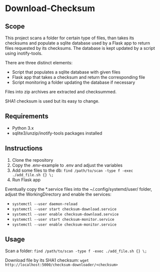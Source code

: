 # Download-Checksum

## Scope

This project scans a folder for certain type of files, than takes its checksums
and populate a sqlite database used by a Flask app to return files requested by
its checksums. The database is kept updated by a script using inotify-tools.

There are three distinct elements:

- Script that populates a sqlite database with given files
- Flask app that takes a checksum and return the corresponding file
- Script monitoring a folder updating the database if necessary

Files into zip archives are extracted and checksummed.

SHA1 checksum is used but its easy to change.

## Requirements

- Python 3.x
- sqlite3/unzip/inotify-tools packages installed

## Instructions

1. Clone the repository
2. Copy the .env-example to .env and adjust the variables
3. Add some files to the db: `find /path/to/scan -type f -exec ./add_file.sh {} \;`
4. Run Flask app

Eventually copy the *.service files into the ~/.config/systemd/user/ folder, adjust
the WorkingDirectory and enable the services:

- `systemctl --user daemon-reload`
- `systemctl --user start checksum-download.service`
- `systemctl --user enable checksum-download.service`
- `systemctl --user start checksum-monitor.service`
- `systemctl --user enable checksum-monitor.service`


## Usage

Scan a folder:
`find /path/to/scan -type f -exec ./add_file.sh {} \;`

Download file by its SHA1 checksum:
`wget http://localhost:5000/checksum-downloader/<checksum>`
